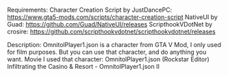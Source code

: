 Requirements:
Character Creation Script by JustDancePC: https://www.gta5-mods.com/scripts/character-creation-script
NativeUI by Guad: https://github.com/Guad/NativeUI/releases
ScripthookVDotNet by crosire: https://github.com/scripthookvdotnet/scripthookvdotnet/releases

Description: OmnitolPlayer1.json is a character from GTA V Mod, I only used for film purposes. But you can use that character, and do anything you want.
Movie I used that character:
OmnitolPlayer1.json (Rockstar Editor)
Infiltrating the Casino & Resort - OmnitolPlayer1.json II
